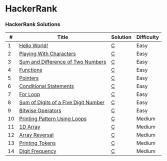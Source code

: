 
HackerRank
==========

### HackerRank Solutions ###



| # | Title | Solution | Difficulty |
|---|-------|----------|------------|
|1|[Hello World!](https://www.hackerrank.com/challenges/hello-world-c/problem?isFullScreen=true) | [C](./C/HelloWorld.c)|Easy|
|2|[Playing With Characters](https://www.hackerrank.com/challenges/playing-with-characters/problem?isFullScreen=true) | [C](./C/PlayingWithCharacters.c)|Easy|
|3|[Sum and Difference of Two Numbers](https://www.hackerrank.com/challenges/sum-numbers-c/problem?isFullScreen=true) | [C](./C/SumAndDifferenceOfTwoNumbers.c)|Easy|
|4|[Functions](https://www.hackerrank.com/challenges/functions-in-c/problem?isFullScreen=true) | [C](./C/Functions.c)|Easy|
|5|[Pointers](https://www.hackerrank.com/challenges/pointer-in-c/problem?isFullScreen=true) | [C](./C/Pointers.c)|Easy|
|6|[Conditional Statements](https://www.hackerrank.com/challenges/conditional-statements-in-c/problem?isFullScreen=true) | [C](./C/CondiitionalStatements.c)|Easy|
|7|[For Loop](https://www.hackerrank.com/challenges/for-loop-in-c/problem?isFullScreen=true) | [C](./C/ForLoop.c)|Easy|
|8|[Sum of Digits of a Five Digit Number](https://www.hackerrank.com/challenges/sum-of-digits-of-a-five-digit-number/problem?isFullScreen=true) | [C](./C/SumofDigitsofAFiveDigitNumber.c)|Easy|
|9|[Bitwise Operators](https://www.hackerrank.com/challenges/bitwise-operators-in-c/problem?isFullScreen=true) | [C](./C/BitwiseOperators.c)|Easy|
|10|[Printing Pattern Using Loops](https://www.hackerrank.com/challenges/printing-pattern-2/problem?isFullScreen=true) | [C](./C/PrintingPatternUsingLoops.c)|Medium|
|11|[1D Array](https://www.hackerrank.com/challenges/1d-arrays-in-c/problem?isFullScreen=true) | [C](./C/1DArray.c)|Medium|
|12|[Array Reversal](https://www.hackerrank.com/challenges/reverse-array-c/problem?isFullScreen=true) | [C](./C/ArrayReversal.c)|Medium|
|13|[Printing Tokens](https://www.hackerrank.com/challenges/printing-tokens-/problem?isFullScreen=true) | [C](./C/PrintingTokens.c)|Medium|
|14|[Digit Frequency](https://www.hackerrank.com/challenges/frequency-of-digits-1/problem?isFullScreen=true) | [C](./C/DigitFrequency.c)|Medium|